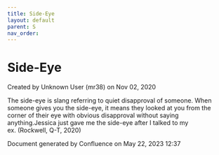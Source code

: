 ```yaml
---
title: Side-Eye
layout: default
parent: S
nav_order:
---
```


# Side-Eye

Created by  Unknown User (mr38) on Nov 02, 2020

The side-eye is slang referring to quiet disapproval of someone. When someone gives you the side-eye, it means they looked at you from the corner of their eye with obvious disapproval without saying anything.Jessica just gave me the side-eye after I talked to my ex. (Rockwell, Q-T, 2020) 

Document generated by Confluence on May 22, 2023 12:37


